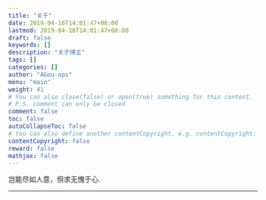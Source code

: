 ```yaml
---
title: "关于"
date: 2019-04-16T14:01:47+08:00
lastmod: 2019-04-16T14:01:47+08:00
draft: false
keywords: []
description: "关于博主"
tags: []
categories: []
author: "AGou-ops"
menu: "main"
weight: 41
# You can also close(false) or open(true) something for this content.
# P.S. comment can only be closed
comment: false
toc: false
autoCollapseToc: false
# You can also define another contentCopyright. e.g. contentCopyright: "This is another copyright."
contentCopyright: false
reward: false
mathjax: false
---
```


岂能尽如人意，但求无愧于心.

---




